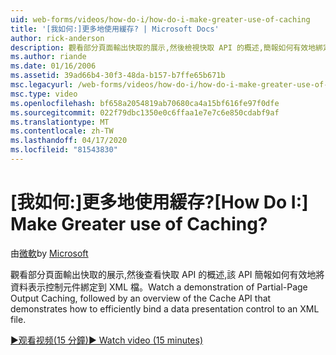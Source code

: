```yaml
---
uid: web-forms/videos/how-do-i/how-do-i-make-greater-use-of-caching
title: '[我如何:]更多地使用緩存? | Microsoft Docs'
author: rick-anderson
description: 觀看部分頁面輸出快取的展示,然後檢視快取 API 的概述,簡報如何有效地綁定資料表示...
ms.author: riande
ms.date: 01/16/2006
ms.assetid: 39ad66b4-30f3-48da-b157-b7ffe65b671b
msc.legacyurl: /web-forms/videos/how-do-i/how-do-i-make-greater-use-of-caching
msc.type: video
ms.openlocfilehash: bf658a2054819ab70680ca4a15bf616fe97f0dfe
ms.sourcegitcommit: 022f79dbc1350e0c6ffaa1e7e7c6e850cdabf9af
ms.translationtype: MT
ms.contentlocale: zh-TW
ms.lasthandoff: 04/17/2020
ms.locfileid: "81543830"
---
```

# <a name="how-do-i-make-greater-use-of-caching"></a><span data-ttu-id="6a814-104">[我如何:]更多地使用緩存?</span><span class="sxs-lookup"><span data-stu-id="6a814-104">[How Do I:] Make Greater use of Caching?</span></span>

<span data-ttu-id="6a814-105">由[微軟](https://github.com/microsoft)</span><span class="sxs-lookup"><span data-stu-id="6a814-105">by [Microsoft](https://github.com/microsoft)</span></span>

<span data-ttu-id="6a814-106">觀看部分頁面輸出快取的展示,然後查看快取 API 的概述,該 API 簡報如何有效地將資料表示控制元件綁定到 XML 檔。</span><span class="sxs-lookup"><span data-stu-id="6a814-106">Watch a demonstration of Partial-Page Output Caching, followed by an overview of the Cache API that demonstrates how to efficiently bind a data presentation control to an XML file.</span></span>

[<span data-ttu-id="6a814-107">&#9654;观看视频(15 分鐘)</span><span class="sxs-lookup"><span data-stu-id="6a814-107">&#9654; Watch video (15 minutes)</span></span>](https://channel9.msdn.com/Blogs/ASP-NET-Site-Videos/how-do-i-make-greater-use-of-caching)
